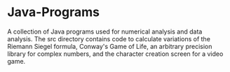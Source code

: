 # Java-Programs

A collection of Java programs used for numerical analysis and data analysis. The src directory contains code to calculate variations of the Riemann Siegel formula, Conway's Game of Life, an arbitrary precision library for complex numbers, and the character creation screen for a video game.
